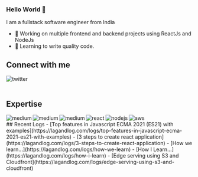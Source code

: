 ### Hello World 👋
I am a fullstack software engineer from India
- 🔭 Working on multiple frontend and backend projects using ReactJs and NodeJs
- 🌱 Learning to write quality code.


## Connect with me

[<img align="left" alt="twitter" src="https://img.shields.io/badge/twitter-%231DA1F2.svg?&style=for-the-badge&logo=twitter&logoColor=white" />](https://twitter.com/sasiKdharan)
<br>
<br>
## Expertise

<img align="left" alt="medium" src="https://img.shields.io/badge/html-%23316192.svg?&style=for-the-badge&logo=html&logoColor=white" />
<img align="left" alt="medium" src="https://img.shields.io/badge/css-%23316192.svg?&style=for-the-badge&logo=css&logoColor=white" />
<img align="left" alt="medium" src="https://img.shields.io/badge/javascript-%23316192.svg?&style=for-the-badge&logo=javascript&logoColor=yellow" />
<img align="left" alt="react" src="https://img.shields.io/badge/react%20-%2320232a.svg?&style=for-the-badge&logo=react&logoColor=%2361DAFB" />
<img align="left" alt="nodejs" src="https://img.shields.io/badge/node.js%20-%2343853D.svg?&style=for-the-badge&logo=node.js&logoColor=white" />
<img align="left" alt="aws" src="https://img.shields.io/badge/Amazon%20AWS-%23232F3E?logo=amazon-aws&logoColor=white&style=for-the-badge" />

<br>
## Recent Logs
<!-- BLOG-POST-LIST:START -->
- [Top features in Javascript ECMA 2021 (ES21) with examples](https://lagandlog.com/logs/top-features-in-javascript-ecma-2021-es21-with-examples)
- [3 steps to create react application](https://lagandlog.com/logs/3-steps-to-create-react-application)
- [How we learn...](https://lagandlog.com/logs/how-we-learn)
- [How I Learn...](https://lagandlog.com/logs/how-i-learn)
- [Edge serving using S3 and Cloudfront](https://lagandlog.com/logs/edge-serving-using-s3-and-cloudfront)
<!-- BLOG-POST-LIST:END -->
